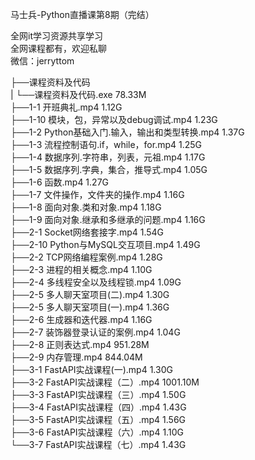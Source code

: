 马士兵-Python直播课第8期（完结）

全网it学习资源共享学习<br>全网课程都有，欢迎私聊<br>微信：jerryttom<br>

├──课程资料及代码<br> | └──课程资料及代码.exe 78.33M<br> ├──1-1 开班典礼.mp4 1.12G<br> ├──1-10 模块，包，异常以及debug调试.mp4 1.23G<br> ├──1-2 Python基础入门.输入，输出和类型转换.mp4 1.37G<br> ├──1-3 流程控制语句.if，while，for.mp4 1.25G<br> ├──1-4 数据序列.字符串，列表，元祖.mp4 1.17G<br> ├──1-5 数据序列.字典，集合，推导式.mp4 1.05G<br> ├──1-6 函数.mp4 1.27G<br> ├──1-7 文件操作，文件夹的操作.mp4 1.16G<br> ├──1-8 面向对象.类和对象.mp4 1.18G<br> ├──1-9 面向对象.继承和多继承的问题.mp4 1.16G<br> ├──2-1 Socket网络套接字.mp4 1.54G<br> ├──2-10 Python与MySQL交互项目.mp4 1.49G<br> ├──2-2 TCP网络编程案例.mp4 1.28G<br> ├──2-3 进程的相关概念.mp4 1.10G<br> ├──2-4 多线程安全以及线程锁.mp4 1.09G<br> ├──2-5 多人聊天室项目(二).mp4 1.30G<br> ├──2-5 多人聊天室项目(一).mp4 1.36G<br> ├──2-6 生成器和迭代器.mp4 1.16G<br> ├──2-7 装饰器登录认证的案例.mp4 1.04G<br> ├──2-8 正则表达式.mp4 951.28M<br> ├──2-9 内存管理.mp4 844.04M<br> ├──3-1 FastAPI实战课程(一).mp4 1.30G<br> ├──3-2 FastAPI实战课程（二）.mp4 1001.10M<br> ├──3-3 FastAPI实战课程（三）.mp4 1.50G<br> ├──3-4 FastAPI实战课程（四）.mp4 1.43G<br> ├──3-5 FastAPI实战课程（五）.mp4 1.56G<br> ├──3-6 FastAPI实战课程（六）.mp4 1.10G<br> └──3-7 FastAPI实战课程（七）.mp4 1.43G